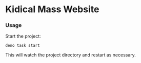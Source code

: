 # Kidical Mass Website

### Usage

Start the project:

```
deno task start
```

This will watch the project directory and restart as necessary.

